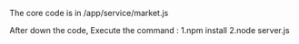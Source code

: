 The core code is in /app/service/market.js



After down the code, Execute the command : 1.npm install 2.node server.js

